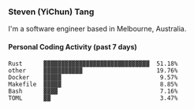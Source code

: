### Steven (YiChun) Tang

I'm a software engineer based in Melbourne, Australia.

#### Personal Coding Activity (past 7 days)
```
Rust      ▓▓▓▓▓▓▓▓▓▓▓▓▓▓▓▓▓▓▓▓▓▓▓▓▓▓▓▓▓▓  51.18%
other     ▓▓▓▓▓▓▓▓▓▓▓                     19.76%
Docker    ▓▓▓▓▓                            9.57%
Makefile  ▓▓▓▓▓                            8.85%
Bash      ▓▓▓▓                             7.16%
TOML      ▓▓                               3.47%
```
